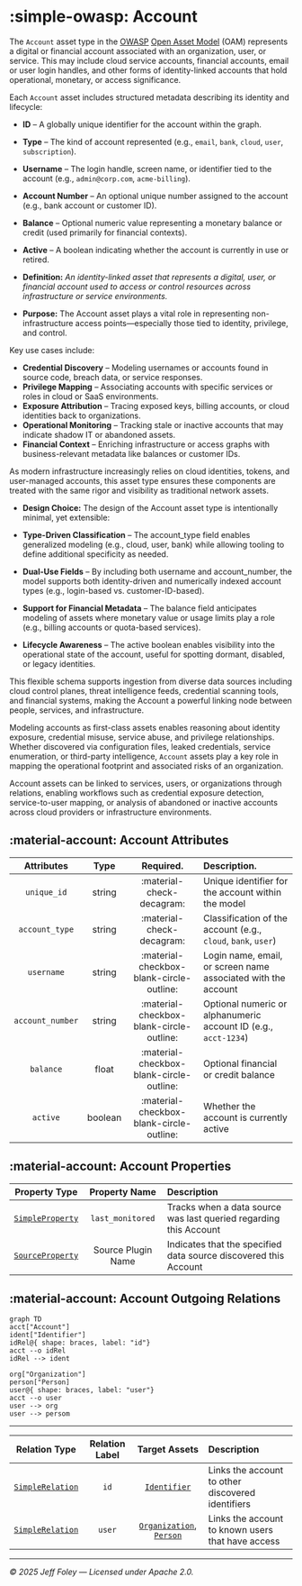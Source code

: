# :simple-owasp: Account

The `Account` asset type in the [OWASP](https://owasp.org) [Open Asset Model](https://github.com/owasp-amass/open-asset-model) (OAM) represents a digital or financial account associated with an organization, user, or service. This may include cloud service accounts, financial accounts, email or user login handles, and other forms of identity-linked accounts that hold operational, monetary, or access significance.

Each `Account` asset includes structured metadata describing its identity and lifecycle:

- **ID** – A globally unique identifier for the account within the graph.
- **Type** – The kind of account represented (e.g., `email`, `bank`, `cloud`, `user`, `subscription`).
- **Username** – The login handle, screen name, or identifier tied to the account (e.g., `admin@corp.com`, `acme-billing`).
- **Account Number** – An optional unique number assigned to the account (e.g., bank account or customer ID).
- **Balance** – Optional numeric value representing a monetary balance or credit (used primarily for financial contexts).
- **Active** – A boolean indicating whether the account is currently in use or retired.

- **Definition:** *An identity-linked asset that represents a digital, user, or financial account used to access or control resources across infrastructure or service environments.*

- **Purpose:** The Account asset plays a vital role in representing non-infrastructure access points—especially those tied to identity, privilege, and control.

Key use cases include:

- **Credential Discovery** – Modeling usernames or accounts found in source code, breach data, or service responses.
- **Privilege Mapping** – Associating accounts with specific services or roles in cloud or SaaS environments.
- **Exposure Attribution** – Tracing exposed keys, billing accounts, or cloud identities back to organizations.
- **Operational Monitoring** – Tracking stale or inactive accounts that may indicate shadow IT or abandoned assets.
- **Financial Context** – Enriching infrastructure or access graphs with business-relevant metadata like balances or customer IDs.

As modern infrastructure increasingly relies on cloud identities, tokens, and user-managed accounts, this asset type ensures these components are treated with the same rigor and visibility as traditional network assets.

- **Design Choice:** The design of the Account asset type is intentionally minimal, yet extensible:

- **Type-Driven Classification** – The account_type field enables generalized modeling (e.g., cloud, user, bank) while allowing tooling to define additional specificity as needed.
- **Dual-Use Fields** – By including both username and account_number, the model supports both identity-driven and numerically indexed account types (e.g., login-based vs. customer-ID-based).
- **Support for Financial Metadata** – The balance field anticipates modeling of assets where monetary value or usage limits play a role (e.g., billing accounts or quota-based services).
- **Lifecycle Awareness** – The active boolean enables visibility into the operational state of the account, useful for spotting dormant, disabled, or legacy identities.

This flexible schema supports ingestion from diverse data sources including cloud control planes, threat intelligence feeds, credential scanning tools, and financial systems, making the Account a powerful linking node between people, services, and infrastructure.

Modeling accounts as first-class assets enables reasoning about identity exposure, credential misuse, service abuse, and privilege relationships. Whether discovered via configuration files, leaked credentials, service enumeration, or third-party intelligence, `Account` assets play a key role in mapping the operational footprint and associated risks of an organization.

Account assets can be linked to services, users, or organizations through relations, enabling workflows such as credential exposure detection, service-to-user mapping, or analysis of abandoned or inactive accounts across cloud providers or infrastructure environments.

## :material-account: Account Attributes

| Attributes            | Type        | Required.    | Description.   |
| :-------------------: | :---------: | :----------: | :------------- |
| `unique_id`           | string      | :material-check-decagram: | Unique identifier for the account within the model |
| `account_type`        | string      | :material-check-decagram: | Classification of the account (e.g., `cloud`, `bank`, `user`) |
| `username`            | string      | :material-checkbox-blank-circle-outline: | Login name, email, or screen name associated with the account |
| `account_number`      | string      | :material-checkbox-blank-circle-outline: | Optional numeric or alphanumeric account ID (e.g., `acct-1234`) |
| `balance`             | float       | :material-checkbox-blank-circle-outline: | Optional financial or credit balance |
| `active`              | boolean     | :material-checkbox-blank-circle-outline: | Whether the account is currently active |

## :material-account: Account Properties

| Property Type       | Property Name       | Description   |
| :-----------------: | :-----------------: | :------------ |
| [`SimpleProperty`](../properties/simple_property.md) | `last_monitored` | Tracks when a data source was last queried regarding this Account |
| [`SourceProperty`](../properties/source_property.md) | Source Plugin Name | Indicates that the specified data source discovered this Account |

## :material-account: Account Outgoing Relations

```mermaid
graph TD
acct["Account"]
ident["Identifier"]
idRel@{ shape: braces, label: "id"}
acct --o idRel
idRel --> ident

org["Organization"]
person["Person]
user@{ shape: braces, label: "user"}
acct --o user
user --> org
user --> persom
```

---

| Relation Type       | Relation Label     | Target Assets     | Description   |
| :-----------------: | :----------------: | :---------------: | :------------ |
| [`SimpleRelation`](../relations/simple_relation.md) | `id`   | [`Identifier`](./identifier.md) | Links the account to other discovered identifiers |
| [`SimpleRelation`](../relations/simple_relation.md) | `user` | [`Organization`](./organization.md), [`Person`](./person.md) | Links the account to known users that have access |

---

*© 2025 Jeff Foley — Licensed under Apache 2.0.*